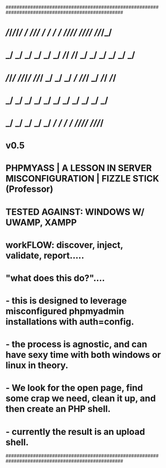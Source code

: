 ###################################################################################################
#
#       _/_/_/_/_/    _/  _/_/_/  _/     _/ _/    _/ _/_/_/_/ _/_/_/_/ _/_/_/_/
#      _/   _/ _/    _/  _/   _/ _/_/ _/_/  _/ _/  _/     _/  _/       _/
#     _/_/_/  _/_/_/_/  _/_/_/  _/  _/ _/   _/    _/_/_/ _/    _/_/     _/_/
#    _/      _/    _/  _/      _/     _/   _/    _/     _/        _/       _/
#   _/      _/    _/  _/      _/     _/   _/    _/     _/ _/_/_/_/ _/_/_/_/
#
# v0.5
# PHPMYASS | A LESSON IN SERVER MISCONFIGURATION | FIZZLE STICK (Professor)
# TESTED AGAINST: WINDOWS W/ UWAMP, XAMPP
# workFLOW: discover, inject, validate, report.....  
# "what does this do?"....
# - this is designed to leverage misconfigured phpmyadmin installations with auth=config.
# - the process is agnostic, and can have sexy time with both windows or linux in theory.
# - We look for the open page, find some crap we need, clean it up, and then create an PHP shell.
# - currently the result is an upload shell.
###################################################################################################
